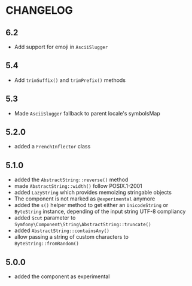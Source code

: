CHANGELOG
=========

6.2
---

* Add support for emoji in `AsciiSlugger`

5.4
---

* Add `trimSuffix()` and `trimPrefix()` methods

5.3
---

* Made `AsciiSlugger` fallback to parent locale's symbolsMap

5.2.0
-----

* added a `FrenchInflector` class

5.1.0
-----

* added the `AbstractString::reverse()` method
* made `AbstractString::width()` follow POSIX.1-2001
* added `LazyString` which provides memoizing stringable objects
* The component is not marked as `@experimental` anymore
* added the `s()` helper method to get either an `UnicodeString` or `ByteString` instance,
  depending of the input string UTF-8 compliancy
* added `$cut` parameter to `Symfony\Component\String\AbstractString::truncate()`
* added `AbstractString::containsAny()`
* allow passing a string of custom characters to `ByteString::fromRandom()`

5.0.0
-----

* added the component as experimental
